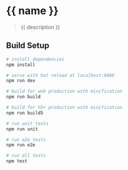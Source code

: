 # {{ name }}

> {{ description }}

## Build Setup

``` bash
# install dependencies
npm install

# serve with hot reload at localhost:8080
npm run dev

# build for web production with minification
npm run build

# build for h5+ production with minification
npm run build5

# run unit tests
npm run unit

# run e2e tests
npm run e2e

# run all tests
npm test
```
